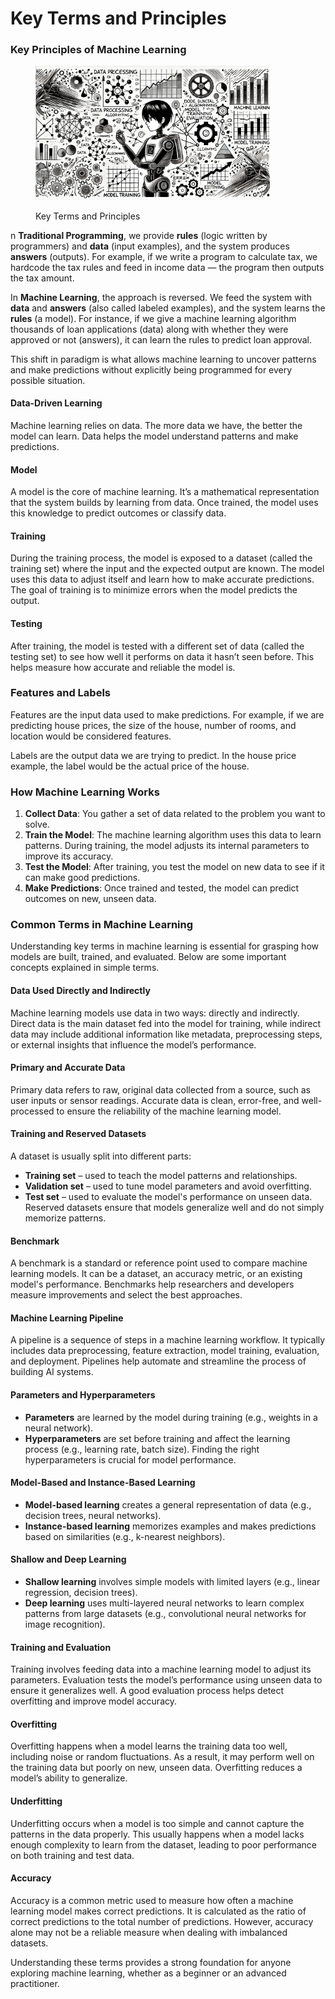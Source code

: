 # Key Terms and Principles

### Key Principles of Machine Learning

<div align="left"><figure><img src="../../.gitbook/assets/ml-key-principles-min.png" alt="" width="375"><figcaption><p>Key Terms and Principles</p></figcaption></figure></div>

n **Traditional Programming**, we provide **rules** (logic written by programmers) and **data** (input examples), and the system produces **answers** (outputs). For example, if we write a program to calculate tax, we hardcode the tax rules and feed in income data — the program then outputs the tax amount.

In **Machine Learning**, the approach is reversed. We feed the system with **data** and **answers** (also called labeled examples), and the system learns the **rules** (a model). For instance, if we give a machine learning algorithm thousands of loan applications (data) along with whether they were approved or not (answers), it can learn the rules to predict loan approval.

This shift in paradigm is what allows machine learning to uncover patterns and make predictions without explicitly being programmed for every possible situation.

#### **Data-Driven Learning**

Machine learning relies on data. The more data we have, the better the model can learn. Data helps the model understand patterns and make predictions.

#### **Model**

A model is the core of machine learning. It’s a mathematical representation that the system builds by learning from data. Once trained, the model uses this knowledge to predict outcomes or classify data.

#### **Training**

During the training process, the model is exposed to a dataset (called the training set) where the input and the expected output are known. The model uses this data to adjust itself and learn how to make accurate predictions. The goal of training is to minimize errors when the model predicts the output.

#### **Testing**

After training, the model is tested with a different set of data (called the testing set) to see how well it performs on data it hasn’t seen before. This helps measure how accurate and reliable the model is.

### Features and Labels

Features are the input data used to make predictions. For example, if we are predicting house prices, the size of the house, number of rooms, and location would be considered features.

Labels are the output data we are trying to predict. In the house price example, the label would be the actual price of the house.

### How Machine Learning Works

1. **Collect Data**: You gather a set of data related to the problem you want to solve.
2. **Train the Model**: The machine learning algorithm uses this data to learn patterns. During training, the model adjusts its internal parameters to improve its accuracy.
3. **Test the Model**: After training, you test the model on new data to see if it can make good predictions.
4. **Make Predictions**: Once trained and tested, the model can predict outcomes on new, unseen data.

### **Common Terms in Machine Learning**

Understanding key terms in machine learning is essential for grasping how models are built, trained, and evaluated. Below are some important concepts explained in simple terms.

#### **Data Used Directly and Indirectly**

Machine learning models use data in two ways: directly and indirectly. Direct data is the main dataset fed into the model for training, while indirect data may include additional information like metadata, preprocessing steps, or external insights that influence the model’s performance.

#### **Primary and Accurate Data**

Primary data refers to raw, original data collected from a source, such as user inputs or sensor readings. Accurate data is clean, error-free, and well-processed to ensure the reliability of the machine learning model.

#### **Training and Reserved Datasets**

A dataset is usually split into different parts:

* **Training set** – used to teach the model patterns and relationships.
* **Validation set** – used to tune model parameters and avoid overfitting.
* **Test set** – used to evaluate the model's performance on unseen data.\
  Reserved datasets ensure that models generalize well and do not simply memorize patterns.

#### **Benchmark**

A benchmark is a standard or reference point used to compare machine learning models. It can be a dataset, an accuracy metric, or an existing model's performance. Benchmarks help researchers and developers measure improvements and select the best approaches.

#### **Machine Learning Pipeline**

A pipeline is a sequence of steps in a machine learning workflow. It typically includes data preprocessing, feature extraction, model training, evaluation, and deployment. Pipelines help automate and streamline the process of building AI systems.

#### **Parameters and Hyperparameters**

* **Parameters** are learned by the model during training (e.g., weights in a neural network).
* **Hyperparameters** are set before training and affect the learning process (e.g., learning rate, batch size). Finding the right hyperparameters is crucial for model performance.

#### **Model-Based and Instance-Based Learning**

* **Model-based learning** creates a general representation of data (e.g., decision trees, neural networks).
* **Instance-based learning** memorizes examples and makes predictions based on similarities (e.g., k-nearest neighbors).

#### **Shallow and Deep Learning**

* **Shallow learning** involves simple models with limited layers (e.g., linear regression, decision trees).
* **Deep learning** uses multi-layered neural networks to learn complex patterns from large datasets (e.g., convolutional neural networks for image recognition).

#### **Training and Evaluation**

Training involves feeding data into a machine learning model to adjust its parameters. Evaluation tests the model’s performance using unseen data to ensure it generalizes well. A good evaluation process helps detect overfitting and improve model accuracy.

#### **Overfitting**

Overfitting happens when a model learns the training data too well, including noise or random fluctuations. As a result, it may perform well on the training data but poorly on new, unseen data. Overfitting reduces a model’s ability to generalize.

#### **Underfitting**

Underfitting occurs when a model is too simple and cannot capture the patterns in the data properly. This usually happens when a model lacks enough complexity to learn from the dataset, leading to poor performance on both training and test data.

#### **Accuracy**

Accuracy is a common metric used to measure how often a machine learning model makes correct predictions. It is calculated as the ratio of correct predictions to the total number of predictions. However, accuracy alone may not be a reliable measure when dealing with imbalanced datasets.

Understanding these terms provides a strong foundation for anyone exploring machine learning, whether as a beginner or an advanced practitioner.
